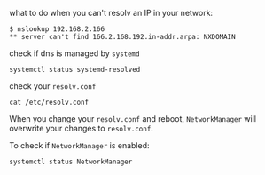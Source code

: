 what to do when you can't resolv an IP in your network:
```
$ nslookup 192.168.2.166
** server can't find 166.2.168.192.in-addr.arpa: NXDOMAIN
```

check if dns is managed by `systemd`
```
systemctl status systemd-resolved
```

check your `resolv.conf`
```
cat /etc/resolv.conf
```

When you change your `resolv.conf` and reboot, `NetworkManager` will overwrite your changes to `resolv.conf`.

To check if `NetworkManager` is enabled:
```
systemctl status NetworkManager
```

